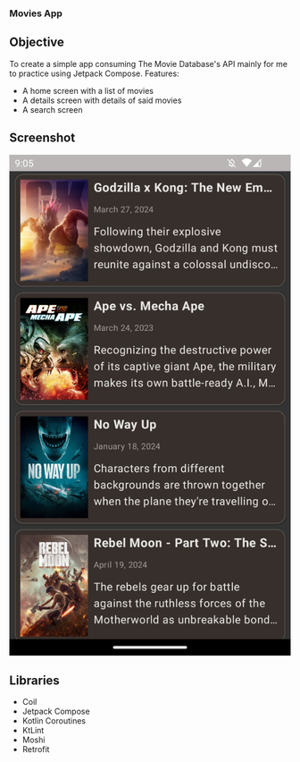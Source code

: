 ### Movies App

## Objective

To create a simple app consuming The Movie Database's API mainly for me to practice using Jetpack
Compose.
Features:

* A home screen with a list of movies
* A details screen with details of said movies
* A search screen

## Screenshot
![screenshot of the Home screen](screenshots/home_screen_2024-05-01.png)

## Libraries

* Coil
* Jetpack Compose
* Kotlin Coroutines
* KtLint
* Moshi
* Retrofit
